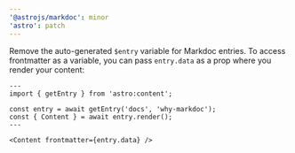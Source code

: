 ```yaml
---
'@astrojs/markdoc': minor
'astro': patch
---
```


Remove the auto-generated `$entry` variable for Markdoc entries. To access frontmatter as a variable, you can pass `entry.data` as a prop where you render your content:

```astro
---
import { getEntry } from 'astro:content';

const entry = await getEntry('docs', 'why-markdoc');
const { Content } = await entry.render();
---

<Content frontmatter={entry.data} />
```
